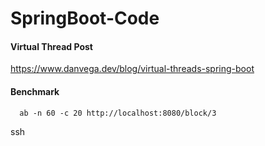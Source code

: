 # SpringBoot-Code

#### Virtual Thread Post
https://www.danvega.dev/blog/virtual-threads-spring-boot

#### Benchmark 
```
  ab -n 60 -c 20 http://localhost:8080/block/3
```

ssh
